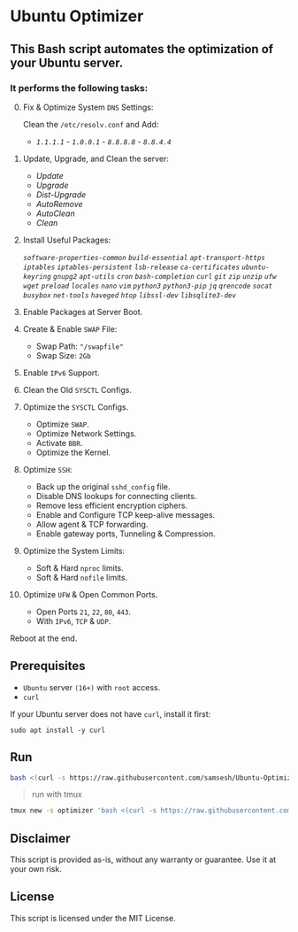 # Ubuntu Optimizer

## This Bash script automates the optimization of your Ubuntu server.
### It performs the following tasks:


0. Fix & Optimize System `DNS` Settings:

    Clean the `/etc/resolv.conf` and Add:
    - _`1.1.1.1`_  - _`1.0.0.1`_  - _`8.8.8.8`_  - _`8.8.4.4`_


1. Update, Upgrade, and Clean the server:
    - _Update_
    - _Upgrade_
    - _Dist-Upgrade_
    - _AutoRemove_
    - _AutoClean_
    - _Clean_


2. Install Useful Packages:

    _`software-properties-common`_ _`build-essential`_ _`apt-transport-https`_ _`iptables`_ _`iptables-persistent`_ _`lsb-release`_ _`ca-certificates`_ _`ubuntu-keyring`_ _`gnupg2`_ _`apt-utils`_ _`cron`_ _`bash-completion`_ _`curl`_ _`git`_ _`zip`_ _`unzip`_ _`ufw`_ _`wget`_ _`preload`_ _`locales`_ _`nano`_ _`vim`_ _`python3`_ _`python3-pip`_ _`jq`_ _`qrencode`_ _`socat`_ _`busybox`_ _`net-tools`_ _`haveged`_ _`htop`_ _`libssl-dev`_ _`libsqlite3-dev`_ 

    
3. Enable Packages at Server Boot.


4. Create & Enable `SWAP` File:
    - Swap Path: `"/swapfile"`
    - Swap Size: `2Gb`


5. Enable `IPv6` Support.


6. Clean the Old `SYSCTL` Configs.


7. Optimize the `SYSCTL` Configs.
    - Optimize `SWAP`.
    - Optimize Network Settings.
    - Activate `BBR`.
    - Optimize the Kernel.

    
8. Optimize `SSH`:
    - Back up the original `sshd_config` file.
    - Disable DNS lookups for connecting clients.
    - Remove less efficient encryption ciphers.
    - Enable and Configure TCP keep-alive messages.
    - Allow agent & TCP forwarding.
    - Enable gateway ports, Tunneling & Compression.
    

9. Optimize the System Limits:
    - Soft & Hard `nproc` limits.
    - Soft & Hard `nofile` limits.
    
    
10. Optimize `UFW` & Open Common Ports.
    - Open Ports `21`, `22`, `80`, `443`.
    - With `IPv6`, `TCP` & `UDP`.

    
Reboot at the end.


## Prerequisites
- `Ubuntu` server `(16+)` with `root` access.
- `curl`

If your Ubuntu server does not have `curl`, install it first:

```
sudo apt install -y curl
```


## Run

``` bash
bash <(curl -s https://raw.githubusercontent.com/samsesh/Ubuntu-Optimizer/main/ubuntu-optimizer.sh)
```
> run with tmux 
``` bash
tmux new -s optimizer 'bash <(curl -s https://raw.githubusercontent.com/samsesh/Ubuntu-Optimizer/main/ubuntu-optimizer.sh)'
```


## Disclaimer
This script is provided as-is, without any warranty or guarantee. Use it at your own risk.


## License
This script is licensed under the MIT License.
